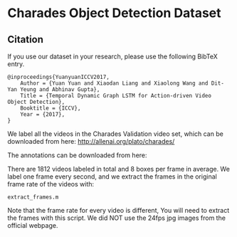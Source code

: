 # Charades Object Detection Dataset

## Citation
If you use our dataset in your research, please use the following BibTeX entry.
```
@inproceedings{YuanyuanICCV2017,
    Author = {Yuan Yuan and Xiaodan Liang and Xiaolong Wang and Dit-Yan Yeung and Abhinav Gupta},
    Title = {Temporal Dynamic Graph LSTM for Action-driven Video Object Detection},
    Booktitle = {ICCV},
    Year = {2017},
}
```

We label all the videos in the Charades Validation video set, which can be downloaded from here:
http://allenai.org/plato/charades/

The annotations can be downloaded from here:


There are 1812 videos labeled in total and 8 boxes per frame in average.
We label one frame every second, and we extract the frames in the original frame rate of the videos with:
```Shell
extract_frames.m
```
Note that the frame rate for every video is different, You will need to extract the frames with this script.
We did NOT use the 24fps jpg images from the official webpage.
